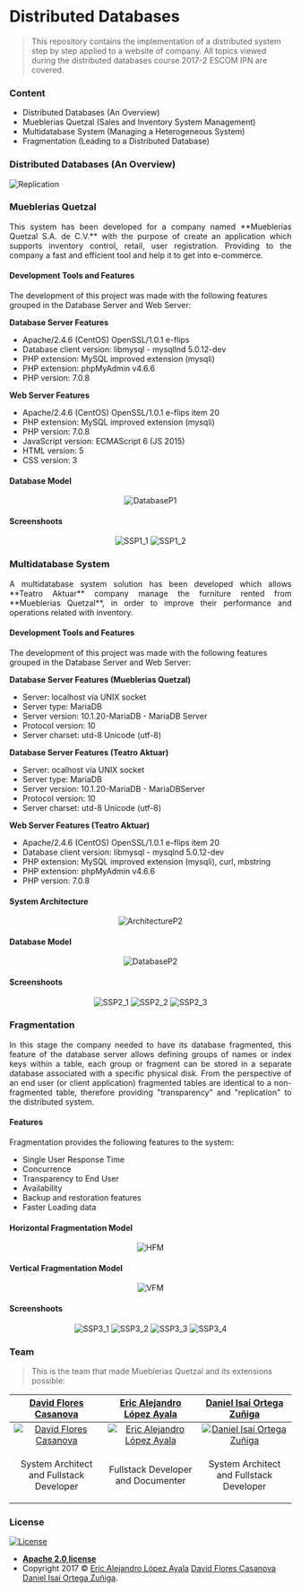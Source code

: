 # Distributed Databases
> This repository contains the implementation of a distributed system step by step applied to a website of company. All topics viewed during the distributed databases course 2017-2 ESCOM IPN are covered.

### Content
 - Distributed Databases (An Overview)
 - Mueblerias Quetzal (Sales and Inventory System Management)
 - Multidatabase System (Managing a Heterogeneous System)
 - Fragmentation (Leading to a Distributed Database)
 
### Distributed Databases (An Overview)
<img src="https://github.com/PitCoder/DistributedDataBases/blob/master/IMG/replication.gif" alt="Replication"/>
 
 
 

### Mueblerias Quetzal
<p align="justify">
This system has been developed for a company named **Mueblerías Quetzal S.A. de C.V.** with the purpose of create an application which supports inventory control, retail, user registration. Providing to the company a fast and efficient tool and help it to get into e-commerce.
</p>

#### Development Tools and Features
The development of this project was made with the following features grouped in the Database Server and Web Server:

**Database Server Features**
- Apache/2.4.6 (CentOS) OpenSSL/1.0.1 e-flips
- Database client version: libmysql - mysqllnd 5.0.12-dev
- PHP extension: MySQL improved extension (mysqli)
- PHP extension: phpMyAdmin v4.6.6
- PHP version: 7.0.8

**Web Server Features**
- Apache/2.4.6 (CentOS) OpenSSL/1.0.1 e-flips item 20
- PHP extension: MySQL improved extension (mysqli)
- PHP version: 7.0.8
- JavaScript version: ECMAScript 6 (JS 2015)
- HTML version: 5
- CSS version: 3

#### Database Model
<p align="center">
  <img src="https://github.com/PitCoder/DistributedDataBases/blob/master/IMG/proyecto1_database.png" alt="DatabaseP1"/>
</p>

#### Screenshoots
<p align="center">
  <img src="https://github.com/PitCoder/DistributedDataBases/blob/master/IMG/proyecto1_1.png" alt="SSP1_1"/>
  <img src="https://github.com/PitCoder/DistributedDataBases/blob/master/IMG/proyecto1_2.png" alt="SSP1_2"/>
</p>

### Multidatabase System
<p align="justify">
A multidatabase system solution has been developed which allows **Teatro Aktuar** company manage the furniture rented from **Mueblerias Quetzal**, in order to improve their performance and operations related with inventory.
</p>

#### Development Tools and Features
The development of this project was made with the following features grouped in the Database Server and Web Server:

**Database Server Features (Mueblerias Quetzal)**
- Server: localhost vía UNIX socket
- Server type: MariaDB
- Server version: 10.1.20-MariaDB - MariaDB Server
- Protocol version: 10
- Server charset: utd-8 Unicode (utf-8)

**Database Server Features (Teatro Aktuar)**
- Server: ocalhost vía UNIX socket
- Server type: MariaDB
- Server version: 10.1.20-MariaDB - MariaDBServer
- Protocol version: 10
- Server charset: utd-8 Unicode (utf-8)

**Web Server Features (Teatro Aktuar)**
- Apache/2.4.6 (CentOS) OpenSSL/1.0.1 e-flips item 20
- Database client version: libmysql - mysqlnd 5.0.12-dev
- PHP extension: MySQL improved extension (mysqli), curl, mbstring
- PHP extension: phpMyAdmin v4.6.6
- PHP version: 7.0.8

#### System Architecture
<p align="center">
  <img src="https://github.com/PitCoder/DistributedDataBases/blob/master/IMG/proyecto2_architecture.png" alt="ArchitectureP2"/>
</p>

#### Database Model
<p align="center">
  <img src="https://github.com/PitCoder/DistributedDataBases/blob/master/IMG/proyecto2_database.png" alt="DatabaseP2"/>
</p>

#### Screenshoots
<p align="center">
  <img src="https://github.com/PitCoder/DistributedDataBases/blob/master/IMG/proyecto2_1.png" alt="SSP2_1"/>
  <img src="https://github.com/PitCoder/DistributedDataBases/blob/master/IMG/proyecto2_2.png" alt="SSP2_2"/>
  <img src="https://github.com/PitCoder/DistributedDataBases/blob/master/IMG/proyecto2_3.png" alt="SSP2_3"/> 
</p>

### Fragmentation
<p align="justify">
In this stage the company needed to have its database fragmented, this feature of the database server allows defining groups of names or index keys within a table, each group or fragment can be stored in a separate database associated with a specific physical disk. From the perspective of an end user (or client application) fragmented tables are identical to a non-fragmented table, therefore providing "transparency" and "replication" to the distributed system.
</p>

#### Features
Fragmentation provides the following features to the system:

- Single User Response Time
- Concurrence
- Transparency to End User
- Availability
- Backup and restoration features
- Faster Loading data

#### Horizontal Fragmentation Model
<p align="center">
  <img src="https://github.com/PitCoder/DistributedDataBases/blob/master/IMG/proyecto3_hdatabase.png" alt="HFM"/>
</p>

#### Vertical Fragmentation Model
<p align="center">
  <img src="https://github.com/PitCoder/DistributedDataBases/blob/master/IMG/proyecto3_vdatabase.png" alt="VFM"/>
</p>

#### Screenshoots
<p align="center">
  <img src="https://github.com/PitCoder/DistributedDataBases/blob/master/IMG/proyecto3_1.png" alt="SSP3_1"/>
  <img src="https://github.com/PitCoder/DistributedDataBases/blob/master/IMG/proyecto3_2.png" alt="SSP3_2"/>
  <img src="https://github.com/PitCoder/DistributedDataBases/blob/master/IMG/proyecto3_3.png" alt="SSP3_3"/>
  <img src="https://github.com/PitCoder/DistributedDataBases/blob/master/IMG/proyecto3_4.png" alt="SSP3_4"/> 
</p>

### Team
> This is the team that made Mueblerias Quetzal and its extensions possible:

| <a href="https://github.com/DavidFCT" target="_blank">**David Flores Casanova**</a> | <a href="https://github.com/PitCoder" target="_blank">**Eric Alejandro López Ayala**</a> | <a href="https://github.com/DanielOrtegaZ" target="_blank">**Daniel Isaí Ortega Zuñiga**</a> |
|:---:| :---:| :---:|
| [![David Flores Casanova](https://avatars3.githubusercontent.com/u/37358298?s=200&v=2)](https://github.com/DavidFCT) | [![Eric Alejandro López Ayala](https://avatars3.githubusercontent.com/u/22123865?s=200&v=2)](https://github.com/PitCoder)  | [![Daniel Isaí Ortega Zuñiga](https://avatars1.githubusercontent.com/u/37394304?s=200&v=2)](https://github.com/DanielOrtegaZ) |
| <p>System Architect and Fullstack Developer</p> | <p>Fullstack Developer and Documenter</p> | <p>System Architect and Fullstack Developer</p> |

### License
[![License](https://img.shields.io/github/license/pitcoder/distributeddatabases.svg?color=orange&style=flat-square)](http://badges.mit-license.org)

- **[Apache 2.0 license](https://github.com/PitCoder/DistributedDataBases/blob/master/LICENSE)**
- Copyright 2017 © <a href="https://github.com/PitCoder" target="_blank">Eric Alejandro López Ayala</a>
<a href="https://github.com/DavidFCT" target="_blank">David Flores Casanova</a>
<a href="https://github.com/DanielOrtegaZ" target="_blank">Daniel Isaí Ortega Zuñiga</a>.
